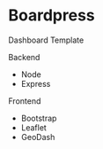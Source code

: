 Boardpress
============

Dashboard Template

Backend
* Node
* Express

Frontend
* Bootstrap
* Leaflet
* GeoDash
